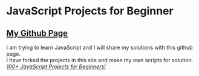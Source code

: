 # JavaScript Projects for Beginner
## [My Github Page](https://j4ckblack.github.io/github.io/)
I am trying to learn JavaScript and I will share my solutions with this github page. <br />
I have forked the projects in this site and  make my own scripts for solution. <br />
*[100+ JavaScript Projects for Beginners!](https://jsbeginners.com/javascript-projects-for-beginners/)*
